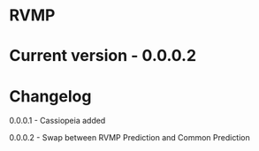 # RVMP
# Current version - 0.0.0.2



# Changelog
0.0.0.1 - Cassiopeia added

0.0.0.2 - Swap between RVMP Prediction and Common Prediction
